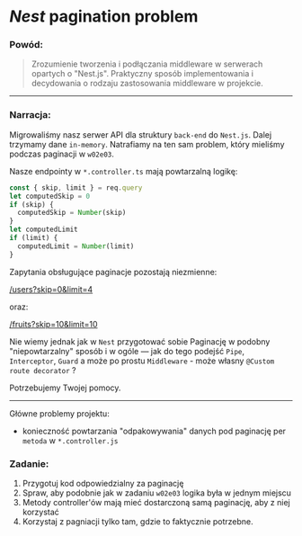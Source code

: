 # _Nest_ pagination problem

### Powód:

> Zrozumienie tworzenia i podłączania middleware w serwerach opartych o "Nest.js". Praktyczny sposób implementowania i decydowania o rodzaju zastosowania middleware w projekcie. 

---

### Narracja:

Migrowaliśmy nasz serwer API dla struktury `back-end` do `Nest.js`. Dalej trzymamy dane `in-memory`. Natrafiamy na ten sam problem, który mieliśmy podczas paginacji w `w02e03`.

Nasze endpointy w `*.controller.ts` mają powtarzalną logikę:
```typescript
const { skip, limit } = req.query
let computedSkip = 0
if (skip) {
  computedSkip = Number(skip)
}
let computedLimit
if (limit) {
  computedLimit = Number(limit)
}
```

Zapytania obsługujące paginacje pozostają niezmienne:
                                 
[/users?skip=0&limit=4](http://localhost:3000/users?skip=0&limit=4)

oraz:

[/fruits?skip=10&limit=10](http://localhost:3000/fruits?skip=10&limit=10)
      
Nie wiemy jednak jak w `Nest` przygotować sobie Paginację w podobny "niepowtarzalny" sposób i w ogóle — jak do tego podejść `Pipe`, `Interceptor`, `Guard` a może po prostu `Middleware` - może własny `@Custom route decorator` ?

Potrzebujemy Twojej pomocy.

---

Główne problemy projektu:
 - konieczność powtarzania "odpakowywania" danych pod paginację per `metoda` w `*.controller.js`

### Zadanie:

1. Przygotuj kod odpowiedzialny za paginację
2. Spraw, aby podobnie jak w zadaniu `w02e03` logika była w jednym miejscu
3. Metody controller'ów mają mieć dostarczoną samą paginację, aby z niej korzystać
4. Korzystaj z pagniacji tylko tam, gdzie to faktycznie potrzebne.

